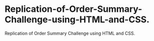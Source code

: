 # Replication-of-Order-Summary-Challenge-using-HTML-and-CSS.
Replication of Order Summary Challenge using HTML and CSS.
